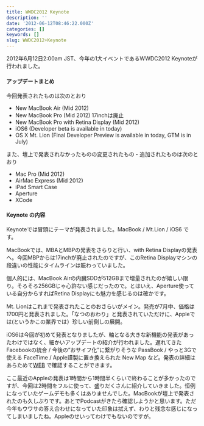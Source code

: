 ```yaml
---
title: WWDC2012 Keynote
description: ''
date: '2012-06-12T08:46:22.000Z'
categories: []
keywords: []
slug: WWDC2012+Keynote
---
```

2012年6月12日2:00am JST、今年の1大イベントであるWWDC2012 Keynoteが行われました。

#### アップデートまとめ

今回発表されたものは次のとおり

*   New MacBook Air (Mid 2012)
*   New MacBook Pro (Mid 2012) 17inchは廃止
*   New MacBook Pro with Retina Display (Mid 2012)
*   iOS6 (Developer beta is available in today)
*   OS X Mt. Lion (Final Developer Preview is available in today, GTM is in July)

また、壇上で発表されなかったものの変更されたもの・追加されたものは次のとおり

*   Mac Pro (Mid 2012)
*   AirMac Express (Mid 2012)
*   iPad Smart Case
*   Aperture
*   XCode

#### Keynote の内容

Keynoteでは冒頭にテーマが発表されました。MacBook / Mt.Lion / iOS6 です。  
  
MacBookでは、MBAとMBPの発表をさらりと行い、with Retina Displayの発表へ。今回MBPからは17inchが廃止されたのですが、このRetina Displayマシンの段違いの性能にタイムラインは賑わっていました。  
  
個人的には、MacBook Airの内臓SDDが512GBまで増量されたのが嬉しい限り。そろそろ256GBじゃ心許ない感じだったので。とはいえ、Aperture使っている自分からすればRetina Displayにも魅力を感じるのは確かです。

Mt. Lionはこれまで発表されたことのおさらいがメイン。発売が7月中、価格は1700円と発表されました。「なつのおわり」と発表されていただけに、Appleでは(というかこの業界では）珍しい前倒しの展開。

iOS6は今回が初めて発表となりましたが、軸となる大きな新機能の発表があったわけではなく、細かいアップデートの紹介が行われました。遅れてきた Facebookの統合 / 今後の”おサイフ化”に繋がりそうな PassBook / やっと3Gで使える FaceTime / Apple謹製に置き換えられた New Map など。発表の詳細はあらためて[WEB](http://www.apple.com/ios/ios6/) で確認することができます。

ここ最近のAppleの発表は1時間から1時間半くらいで終わることが多かったのですが、今回は2時間をフルに使って、盛りだくさんに紹介していきました。恒例になっていたゲームデモも多くはありませんでした。MacBookが壇上で発表されたのも久しぶりです。あとでPodcastがきたら確認しようかと思います。ただ今年もウワサの答え合わせになっていた印象は拭えず、わりと残念な感じになってしまいましたね。Appleのせいってわけでもないのですが。
